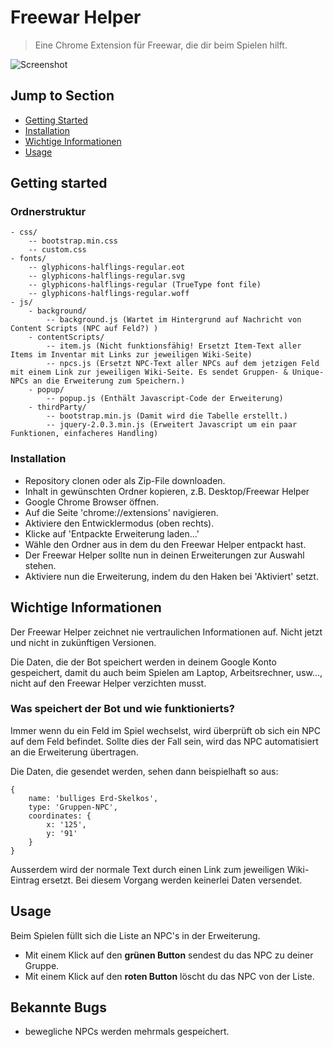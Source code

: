 # Freewar Helper
> Eine Chrome Extension für Freewar, die dir beim Spielen hilft.

![Screenshot](http://i.imgur.com/GA0KXRG.png)

## Jump to Section

* [Getting Started](#getting-started)
* [Installation](#installation)
* [Wichtige Informationen](#wichtige-informationen)
* [Usage](#usage)

## Getting started

### Ordnerstruktur

	- css/
		-- bootstrap.min.css
		-- custom.css
	- fonts/
		-- glyphicons-halflings-regular.eot
        -- glyphicons-halflings-regular.svg
        -- glyphicons-halflings-regular (TrueType font file)
        -- glyphicons-halflings-regular.woff
	- js/
		- background/
			-- background.js (Wartet im Hintergrund auf Nachricht von Content Scripts (NPC auf Feld?) )
		- contentScripts/
			-- item.js (Nicht funktionsfähig! Ersetzt Item-Text aller Items im Inventar mit Links zur jeweiligen Wiki-Seite)
			-- npcs.js (Ersetzt NPC-Text aller NPCs auf dem jetzigen Feld mit einem Link zur jeweiligen Wiki-Seite. Es sendet Gruppen- & Unique-NPCs an die Erweiterung zum Speichern.)
		- popup/
			-- popup.js (Enthält Javascript-Code der Erweiterung)
		- thirdParty/
			-- bootstrap.min.js (Damit wird die Tabelle erstellt.)
			-- jquery-2.0.3.min.js (Erweitert Javascript um ein paar Funktionen, einfacheres Handling)

### Installation

- Repository clonen oder als Zip-File downloaden.
- Inhalt in gewünschten Ordner kopieren, z.B. Desktop/Freewar Helper
- Google Chrome Browser öffnen.
- Auf die Seite 'chrome://extensions' navigieren.
- Aktiviere den Entwicklermodus (oben rechts).
- Klicke auf 'Entpackte Erweiterung laden...'
- Wähle den Ordner aus in dem du den Freewar Helper entpackt hast.
- Der Freewar Helper sollte nun in deinen Erweiterungen zur Auswahl stehen.
- Aktiviere nun die Erweiterung, indem du den Haken bei 'Aktiviert' setzt.

## Wichtige Informationen

Der Freewar Helper zeichnet nie vertraulichen Informationen auf. Nicht jetzt und nicht in zukünftigen Versionen.

Die Daten, die der Bot speichert werden in deinem Google Konto gespeichert, damit du auch beim Spielen am Laptop, Arbeitsrechner, usw..., nicht auf den Freewar Helper verzichten musst. 

### Was speichert der Bot und wie funktionierts?

Immer wenn du ein Feld im Spiel wechselst, wird überprüft ob sich ein NPC auf dem Feld befindet. Sollte dies der Fall sein, wird das NPC automatisiert an die Erweiterung übertragen.

Die Daten, die gesendet werden, sehen dann beispielhaft so aus:

```
{
	name: 'bulliges Erd-Skelkos',
	type: 'Gruppen-NPC',
	coordinates: {
		x: '125',
		y: '91'
	}
}
```

Ausserdem wird der normale Text durch einen Link zum jeweiligen Wiki-Eintrag ersetzt. Bei diesem Vorgang werden keinerlei Daten versendet.

## Usage

Beim Spielen füllt sich die Liste an NPC's in der Erweiterung. 
- Mit einem Klick auf den **grünen Button** sendest du das NPC zu deiner Gruppe. 
- Mit einem Klick auf den **roten Button** löscht du das NPC von der Liste.

## Bekannte Bugs

- bewegliche NPCs werden mehrmals gespeichert. 
	




